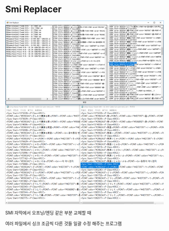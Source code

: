 # Smi Replacer

![예제](./sample.png)



SMI 자막에서 오프닝/엔딩 같은 부분 교체할 때

여러 파일에서 싱크 조금씩 다른 것들 일괄 수정 해주는 프로그램
